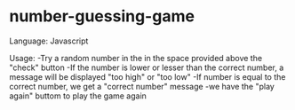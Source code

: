 # number-guessing-game

Language:
Javascript

Usage:
-Try a random number in the in the space provided above the "check" button
-If the number is lower or lesser than the correct number,
 a message will be displayed "too high" or "too low"
 -If number is equal to the correct number, we get a "correct number" message
 -we have the "play again" buttom to play the game again
